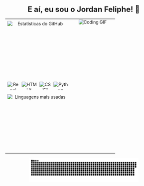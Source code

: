 <h1 align="center" style="font-size: 24px;">E aí, eu sou o Jordan Feliphe! 👋</h1>

<table align="center" style="border-spacing: 5px; width: 70%;">
  <tr>
    <td style="width: 30%; vertical-align: top;">
      <div align="center" style="display: flex; flex-direction: column; align-items: center; margin: 0; padding: 0;">
        <img src="https://github-readme-stats.vercel.app/api?username=JordanFeliphe&hide_title=false&hide_rank=false&show_icons=true&include_all_commits=true&count_private=true&disable_animations=false&theme=dracula&locale=pt-br&hide_border=false" width="100%" height="180px" alt="Estatísticas do GitHub" style="margin-bottom: 5px; padding: 5px;" />
        <div style="display: flex; justify-content: center; gap: 8px; padding: 5px 0;">
          <img src="https://cdn.jsdelivr.net/gh/devicons/devicon/icons/react/react-original.svg" height="25" alt="React logo" />
          <img src="https://cdn.jsdelivr.net/gh/devicons/devicon/icons/html5/html5-original.svg" height="25" alt="HTML5 logo" />
          <img src="https://cdn.jsdelivr.net/gh/devicons/devicon/icons/css3/css3-original.svg" height="25" alt="CSS3 logo" />
          <img src="https://cdn.jsdelivr.net/gh/devicons/devicon/icons/python/python-original.svg" height="25" alt="Python logo" />
        </div>
        <img src="https://github-readme-stats.vercel.app/api/top-langs?username=JordanFeliphe&locale=pt-br&hide_title=false&layout=compact&card_width=320&langs_count=5&theme=dracula&hide_border=false" width="100%" height="180px" alt="Linguagens mais usadas" style="margin-top: 5px; padding: 5px;" />
      </div>
    </td>
    <td style="width: 70%; vertical-align: top; text-align: center;">
      <img src="https://user-images.githubusercontent.com/74038190/225813708-98b745f2-7d22-48cf-9150-083f1b00d6c9.gif" width="100%" height="280px" alt="Coding GIF">
    </td>
  </tr>
</table>

<div align="center">
  <picture>
    <source media="(prefers-color-scheme: dark)" srcset="https://raw.githubusercontent.com/JordanFeliphe/JordanFeliphe/output/github-contribution-grid-snake-dark.svg">
    <source media="(prefers-color-scheme: light)" srcset="https://raw.githubusercontent.com/JordanFeliphe/JordanFeliphe/output/github-contribution-grid-snake-dark.svg">
    <img width="70%" alt="GitHub contribution grid snake animation" src="https://raw.githubusercontent.com/JordanFeliphe/JordanFeliphe/output/github-contribution-grid-snake.svg">
  </picture>
</div>
